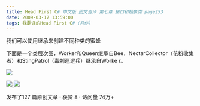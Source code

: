 ```yaml
---
title: Head First C# 中文版 图文皆译 第七章 接口和抽象类 page253
date: 2009-03-17 13:59:00
tags: 我翻译的Head First C#（习作）
---
```

我们可以使用继承来创建不同种类的蜜蜂

下面是一个类层次图，Worker和Queen继承自Bee，NectarCollector（花粉收集者）和StingPatrol（毒刺巡逻兵）继承自Worke
r。

![](https://p-blog.csdn.net/images/p_blog_csdn_net/cuipengfei1/EntryImages/20090317/2009-03-17_13-38-31.jpg)



[ ![](https://profile.csdnimg.cn/5/2/5/3_cuipengfei1)
![](https://g.csdnimg.cn/static/user-reg-year/1x/11.png)
](https://blog.csdn.net/cuipengfei1)



发布了127 篇原创文章  ·  获赞 8  ·  访问量 74万+

